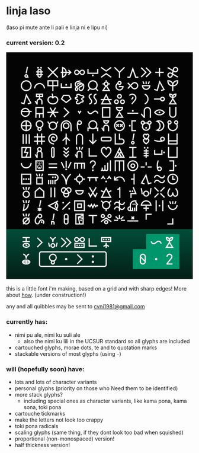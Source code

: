 # linja laso
(laso pi mute ante li pali e linja ni e lipu ni)
### current version: 0.2
![specimen of v0.2](specimens/0.2.png)

this is a little font i'm making, based on a grid and with sharp edges! More about [how](https://github.com/cvni1981/linja-laso/wiki). (under construction!)

any and all quibbles may be sent to cvni1981@gmail.com

### currently has:
- nimi pu ale, nimi ku suli ale
    - also the nimi ku lili in the UCSUR standard so all glyphs are included
- cartouched glyphs, morae dots, te and to quotation marks
- stackable versions of most glyphs (using `-`)

### will (hopefully soon) have:
- lots and lots of character variants
- personal glyphs (priority on those who Need them to be identified)
- more stack glyphs?
    - including special ones as character variants, like kama pona, kama sona, toki pona
- cartouche tickmarks
- make the letters not look too crappy
- toki pona radicals
- scaling glyphs (same thing, if they dont look too bad when squished)
- proportional (non-monospaced) version!
- half thickness version!
